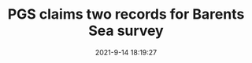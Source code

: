 ---
"title": "PGS claims two records for Barents Sea survey"
"date": "2021-9-14 18:19:27"
"feed_name": "OFFSHOREMAG"
"feed_website": "https://www.offshore-mag.com/"
"feed_rss": "https://www.offshore-mag.com/__rss/website-scheduled-content.xml?input=%7B%22sectionAlias%22%3A%22home%22%7D"
"link": "https://www.offshore-mag.com/geosciences/article/14210303/pgs-claims-two-acquisition-records-for-barents-sea-survey"
"file": "_posts/2021-1-1-5a7807b7919f135d51b186b3e617d668919af405.md"
"accident": "0"
"drilling": "0"
"dead": "0"
"injured": "0"
---